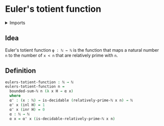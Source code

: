 # Euler's totient function

<details><summary>Imports</summary>
```agda
module elementary-number-theory.eulers-totient-function where
open import elementary-number-theory.natural-numbers
open import elementary-number-theory.relatively-prime-natural-numbers
open import elementary-number-theory.sums-of-natural-numbers
open import foundation.coproduct-types
open import foundation.decidable-types
```
</details>

## Idea

Euler's totient function `φ : ℕ → ℕ` is the function that maps a natural number `n` to the number of `x < n` that are relatively prime with `n`.

## Definition

```agda
eulers-totient-function : ℕ → ℕ
eulers-totient-function n =
  bounded-sum-ℕ n (λ x H → α x)
  where
  α' : (x : ℕ) → is-decidable (relatively-prime-ℕ x n) → ℕ
  α' x (inl H) = 1
  α' x (inr H) = 0
  α : ℕ → ℕ
  α x = α' x (is-decidable-relatively-prime-ℕ x n)
```
